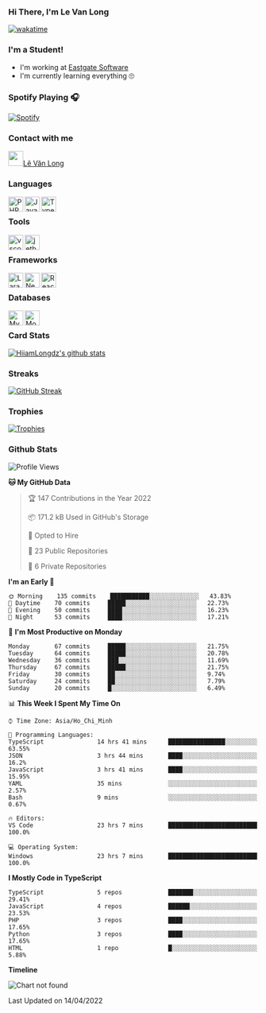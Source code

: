 ### Hi There, I'm Le Van Long 

[![wakatime](https://wakatime.com/badge/user/6843c55a-2a06-4fcd-8ddd-3f4718f8cf4d.svg)](https://wakatime.com/@6843c55a-2a06-4fcd-8ddd-3f4718f8cf4d)

### I'm a Student!
- I'm working at [Eastgate Software](https://eastgate-software.com/)
- I'm currently learning everything 🙄

### Spotify Playing 🎧
[![Spotify](https://spotify-readme-v2-ljjw4c8pd-hiiamlongdz.vercel.app/api/spotify)](https://open.spotify.com/user/312ooo2a5zz44sszdfjmqgjbgmsq)


### Contact with me

[<img src="https://img.icons8.com/dusk/64/000000/facebook-new--v2.png" width="30px"/>Lê Văn Long](https://www.facebook.com/HiiamLongdzz)

### Languages
<img align="left" alt="PHP" src="https://img.icons8.com/dusk/64/000000/php-logo.png" width="30px"/>
<img align="left" alt="JavaScript" src="https://img.icons8.com/dusk/64/000000/javascript.png" width="30px"/>
<img align="left" alt="TypeScript" src="https://img.icons8.com/typescript" width="30px" />
<br />

### Tools
<img align="left" alt="vscode" src="https://img.icons8.com/dusk/64/000000/visual-studio-code-2019.png" width="30px"/>
<img align="left" alt="jetbrain" src="https://camo.githubusercontent.com/8268dcfb76697dd53286590ec9b4385d7a0b89ce/68747470733a2f2f63646e2e6a7364656c6976722e6e65742f6e706d2f73696d706c652d69636f6e734076332f69636f6e732f6a6574627261696e732e737667" width="30px"/>
<br />

### Frameworks
<img align="left" alt="Laravel" src="https://img.icons8.com/ios/50/000000/laravel.png" width="30px"/>
<img align="left" alt="NestJS" src="https://d33wubrfki0l68.cloudfront.net/e937e774cbbe23635999615ad5d7732decad182a/26072/logo-small.ede75a6b.svg" width="30px" />
<img align="left" alt="ReactJS" src="https://img.icons8.com/dusk/64/000000/react.png" width="30px" />
<br />

### Databases
<img align="left" alt="MySQL" src="https://img.icons8.com/ios-filled/50/000000/mysql-logo.png" width="30px"/>
<img align="left" alt="MongoDB" src="https://webimages.mongodb.com/_com_assets/cms/kpo5kblefbjq79065-Horizontal_Default.svg?auto=format%252Ccompress" height="30px" />
<br />

### Card Stats
[![HiiamLongdz's github stats](https://github-readme-stats.vercel.app/api?username=HiiamLongdz&show_icons=true&theme=default)](#CardStats)

### Streaks
[![GitHub Streak](http://github-readme-streak-stats.herokuapp.com?user=HiiamLongdz)](#Streaks)

### Trophies
[![Trophies](https://github-profile-trophy.vercel.app/?username=HiiamLongdz&margin-w=10&theme=discord)](#Trophies)

### Github Stats
<!--START_SECTION:waka-->
![Profile Views](http://img.shields.io/badge/Profile%20Views-0-blue)

**🐱 My GitHub Data** 

> 🏆 147 Contributions in the Year 2022
 > 
> 📦 171.2 kB Used in GitHub's Storage 
 > 
> 💼 Opted to Hire
 > 
> 📜 23 Public Repositories 
 > 
> 🔑 6 Private Repositories  
 > 
**I'm an Early 🐤** 

```text
🌞 Morning    135 commits    ███████████░░░░░░░░░░░░░░   43.83% 
🌆 Daytime    70 commits     █████░░░░░░░░░░░░░░░░░░░░   22.73% 
🌃 Evening    50 commits     ████░░░░░░░░░░░░░░░░░░░░░   16.23% 
🌙 Night      53 commits     ████░░░░░░░░░░░░░░░░░░░░░   17.21%

```
📅 **I'm Most Productive on Monday** 

```text
Monday       67 commits     █████░░░░░░░░░░░░░░░░░░░░   21.75% 
Tuesday      64 commits     █████░░░░░░░░░░░░░░░░░░░░   20.78% 
Wednesday    36 commits     ███░░░░░░░░░░░░░░░░░░░░░░   11.69% 
Thursday     67 commits     █████░░░░░░░░░░░░░░░░░░░░   21.75% 
Friday       30 commits     ██░░░░░░░░░░░░░░░░░░░░░░░   9.74% 
Saturday     24 commits     ██░░░░░░░░░░░░░░░░░░░░░░░   7.79% 
Sunday       20 commits     █░░░░░░░░░░░░░░░░░░░░░░░░   6.49%

```


📊 **This Week I Spent My Time On** 

```text
⌚︎ Time Zone: Asia/Ho_Chi_Minh

💬 Programming Languages: 
TypeScript               14 hrs 41 mins      ████████████████░░░░░░░░░   63.55% 
JSON                     3 hrs 44 mins       ████░░░░░░░░░░░░░░░░░░░░░   16.2% 
JavaScript               3 hrs 41 mins       ████░░░░░░░░░░░░░░░░░░░░░   15.95% 
YAML                     35 mins             ░░░░░░░░░░░░░░░░░░░░░░░░░   2.57% 
Bash                     9 mins              ░░░░░░░░░░░░░░░░░░░░░░░░░   0.67%

🔥 Editors: 
VS Code                  23 hrs 7 mins       █████████████████████████   100.0%

💻 Operating System: 
Windows                  23 hrs 7 mins       █████████████████████████   100.0%

```

**I Mostly Code in TypeScript** 

```text
TypeScript               5 repos             ███████░░░░░░░░░░░░░░░░░░   29.41% 
JavaScript               4 repos             ██████░░░░░░░░░░░░░░░░░░░   23.53% 
PHP                      3 repos             ████░░░░░░░░░░░░░░░░░░░░░   17.65% 
Python                   3 repos             ████░░░░░░░░░░░░░░░░░░░░░   17.65% 
HTML                     1 repo              █░░░░░░░░░░░░░░░░░░░░░░░░   5.88%

```


**Timeline**

![Chart not found](https://raw.githubusercontent.com/HiiamLongdz/HiiamLongdz/master/charts/bar_graph.png) 


 Last Updated on 14/04/2022
<!--END_SECTION:waka-->
